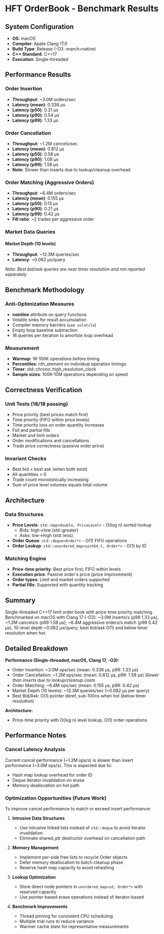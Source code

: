 # HFT OrderBook - Benchmark Results

## System Configuration

- **OS**: macOS
- **Compiler**: Apple Clang 17.0
- **Build Type**: Release (-O3 -march=native)
- **C++ Standard**: C++17
- **Execution**: Single-threaded

## Performance Results

### Order Insertion
- **Throughput**: ~3.0M orders/sec
- **Latency (mean)**: 0.336 µs
- **Latency (p50)**: 0.21 µs
- **Latency (p90)**: 0.54 µs  
- **Latency (p99)**: 1.33 µs

### Order Cancellation
- **Throughput**: ~1.2M cancels/sec
- **Latency (mean)**: 0.812 µs
- **Latency (p50)**: 0.58 µs
- **Latency (p90)**: 1.08 µs
- **Latency (p99)**: 1.58 µs
- **Note**: Slower than inserts due to lookup/cleanup overhead

### Order Matching (Aggressive Orders)
- **Throughput**: ~6.4M orders/sec
- **Latency (mean)**: 0.155 µs
- **Latency (p50)**: 0.13 µs
- **Latency (p90)**: 0.21 µs
- **Latency (p99)**: 0.42 µs
- **Fill ratio**: ~2 trades per aggressive order

### Market Data Queries

#### Market Depth (10 levels)
- **Throughput**: ~12.3M queries/sec
- **Latency**: ~0.082 µs/query

*Note: Best bid/ask queries are near timer resolution and not reported separately*

## Benchmark Methodology

### Anti-Optimization Measures
- **noinline** attribute on query functions
- Volatile sinks for result accumulation
- Compiler memory barriers (`asm volatile`)
- Empty loop baseline subtraction
- 16 queries per iteration to amortize loop overhead

### Measurement
- **Warmup**: 1K-100K operations before timing
- **Percentiles**: nth_element on individual operation timings
- **Timer**: std::chrono::high_resolution_clock
- **Sample sizes**: 100K-10M operations depending on speed

## Correctness Verification

### Unit Tests (18/18 passing)
- Price priority (best prices match first)
- Time priority (FIFO within price levels)
- Time priority loss on order quantity increases
- Full and partial fills
- Market and limit orders
- Order modifications and cancellations
- Trade price correctness (passive order price)

### Invariant Checks
- Best bid < best ask (when both exist)
- All quantities > 0
- Trade count monotonically increasing
- Sum of price level volumes equals total volume

## Architecture

### Data Structures
- **Price Levels**: `std::map<double, PriceLevel>` - O(log n) sorted lookup
  - Bids: high→low (std::greater)
  - Asks: low→high (std::less)
- **Order Queue**: `std::deque<Order*>` - O(1) FIFO operations
- **Order Lookup**: `std::unordered_map<uint64_t, Order*>` - O(1) by ID

### Matching Engine
- **Price-time priority**: Best price first, FIFO within levels
- **Execution price**: Passive order's price (price improvement)
- **Order types**: Limit and market orders supported
- **Partial fills**: Supported with quantity tracking

## Summary

Single-threaded C++17 limit order book with price-time priority matching. Benchmarked on macOS with Clang 17 (-O3): ~3.0M inserts/s (p99 1.33 µs), ~1.2M cancels/s (p99 1.58 µs), ~6.4M aggressive orders/s match (p99 0.42 µs), 10-level depth ~0.082 µs/query; best bid/ask O(1) and below timer resolution when hot.

## Detailed Breakdown

**Performance (Single-threaded, macOS, Clang 17, -O3):**
- Order Insertion: ~3.0M ops/sec (mean: 0.336 µs, p99: 1.33 µs)
- Order Cancellation: ~1.2M ops/sec (mean: 0.812 µs, p99: 1.58 µs) *Slower than inserts due to lookup/cleanup costs*
- Order Matching: ~6.4M ops/sec (mean: 0.155 µs, p99: 0.42 µs)
- Market Depth (10 levels): ~12.3M queries/sec (~0.082 µs per query)
- Best Bid/Ask: O(1) pointer deref, sub-100ns when hot (below timer resolution)

**Architecture:**
- Price-time priority with O(log n) level lookup, O(1) order operations

## Performance Notes

### Cancel Latency Analysis
Current cancel performance (~1.2M ops/s) is slower than insert performance (~3.0M ops/s). This is expected due to:
- Hash map lookup overhead for order ID
- Deque iterator invalidation on erase
- Memory deallocation on hot path

### Optimization Opportunities (Future Work)
To improve cancel performance to match or exceed insert performance:

1. **Intrusive Data Structures**
   - Use intrusive linked lists instead of `std::deque` to avoid iterator invalidation
   - Eliminate shared_ptr destructor overhead on cancellation path

2. **Memory Management**
   - Implement per-side free lists to recycle Order objects
   - Defer memory deallocation to batch cleanup phase
   - Reserve hash map capacity to avoid rehashing

3. **Lookup Optimization**
   - Store direct node pointers in `unordered_map<id, Order*>` with reserved capacity
   - Use pointer-based erase operations instead of iterator-based

4. **Benchmark Improvements**
   - Thread pinning for consistent CPU scheduling
   - Multiple trial runs to reduce variance
   - Warmer cache state for representative measurements
